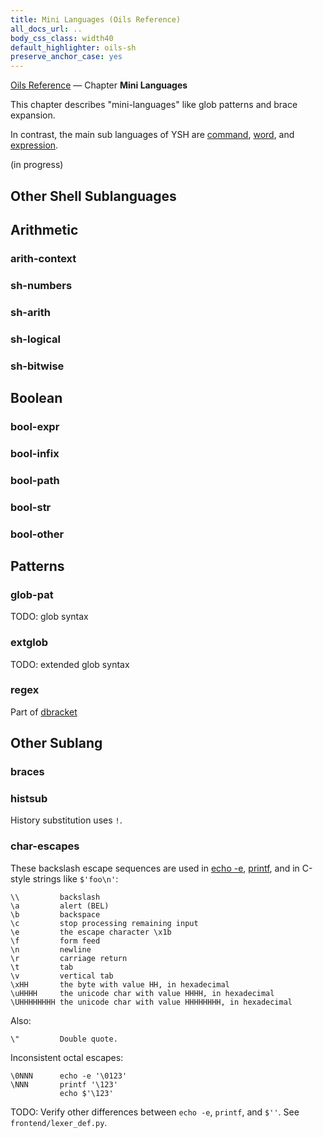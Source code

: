 ```yaml
---
title: Mini Languages (Oils Reference)
all_docs_url: ..
body_css_class: width40
default_highlighter: oils-sh
preserve_anchor_case: yes
---
```


<div class="doc-ref-header">

[Oils Reference](index.html) &mdash;
Chapter **Mini Languages**

</div>

This chapter describes "mini-languages" like glob patterns and brace expansion.

In contrast, the main sub languages of YSH are [command](chap-cmd-lang.html),
[word](chap-word-lang.html), and [expression](chap-expr-lang.html).

<span class="in-progress">(in progress)</span>

<div id="toc">
</div>

<h2 id="sublang">Other Shell Sublanguages</h2>

## Arithmetic

### arith-context

### sh-numbers

### sh-arith

### sh-logical

### sh-bitwise

## Boolean

### bool-expr

### bool-infix

### bool-path

### bool-str

### bool-other

## Patterns

### glob-pat

TODO: glob syntax

### extglob

TODO: extended glob syntax

### regex

Part of [dbracket](chap-cmd-lang.html#dbracket)

## Other Sublang

### braces

### histsub

History substitution uses `!`.

### char-escapes

These backslash escape sequences are used in [echo
-e](chap-builtin-cmd.html#echo), [printf](chap-builtin-cmd.html#printf), and in
C-style strings like `$'foo\n'`:

    \\         backslash
    \a         alert (BEL)
    \b         backspace
    \c         stop processing remaining input
    \e         the escape character \x1b
    \f         form feed
    \n         newline
    \r         carriage return
    \t         tab
    \v         vertical tab
    \xHH       the byte with value HH, in hexadecimal
    \uHHHH     the unicode char with value HHHH, in hexadecimal
    \UHHHHHHHH the unicode char with value HHHHHHHH, in hexadecimal

Also:

    \"         Double quote.

Inconsistent octal escapes:

    \0NNN      echo -e '\0123'
    \NNN       printf '\123'
               echo $'\123'

TODO: Verify other differences between `echo -e`, `printf`, and `$''`.  See
`frontend/lexer_def.py`.

